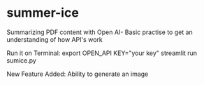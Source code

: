 # summer-ice
Summarizing PDF content with Open AI- Basic practise to get an understanding of how API's work 

Run it on Terminal:
export OPEN_API KEY="your key"
streamlit run sumice.py

New Feature Added:
Ability to generate an image 
